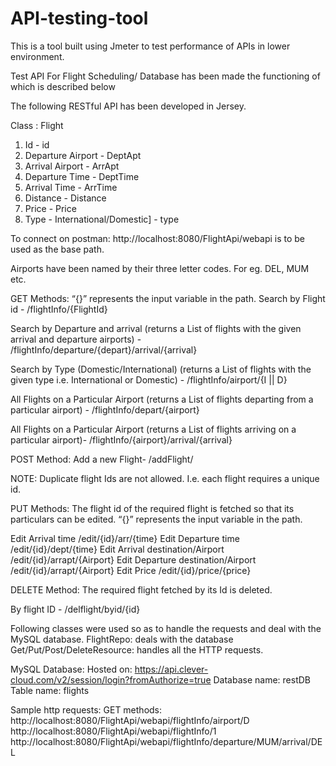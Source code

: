 # API-testing-tool
This is a tool built using Jmeter to test performance of APIs in lower environment.

Test API For Flight Scheduling/ Database has been made the functioning of which is described below

The following RESTful API has been developed in Jersey.

Class : Flight
1. Id   - id
2. Departure Airport - DeptApt 
3. Arrival Airport - ArrApt
4. Departure Time - DeptTime
5. Arrival Time - ArrTime
6. Distance - Distance
7. Price - Price
8. Type - International/Domestic] - type

To connect on postman: http://localhost:8080/FlightApi/webapi is to be used as the base path.

Airports have been named by their three letter codes. For eg. DEL, MUM etc.

GET Methods: “{}” represents the input variable in the path. 
Search by Flight id -   /flightInfo/{FlightId}

Search by Departure and arrival (returns a List of flights with the given arrival and departure airports) -  /flightInfo/departure/{depart}/arrival/{arrival}

Search by Type (Domestic/International) (returns a List of flights with the given type i.e. International or Domestic) - /flightInfo/airport/{I || D}    

All Flights on a Particular Airport (returns a List of flights departing from a particular airport) -  /flightInfo/depart/{airport}

All Flights on a Particular Airport (returns a List of flights arriving on a particular airport)- /flightInfo/{airport}/arrival/{arrival}

POST Method: 
Add a new Flight-   /addFlight/

NOTE: Duplicate flight Ids are not allowed. I.e. each flight requires a unique id.

PUT Methods: The flight id of the required flight is fetched so that its particulars can be edited.
“{}” represents the input variable in the path. 


Edit Arrival time                               /edit/{id}/arr/{time}
Edit Departure time                      /edit/{id}/dept/{time} 
Edit Arrival destination/Airport            /edit/{id}/arrapt/{Airport}
Edit Departure destination/Airport     /edit/{id}/arrapt/{Airport}
Edit Price                                    /edit/{id}/price/{price}


DELETE Method: The required flight fetched by its Id is deleted.
	
By flight ID -  /delflight/byid/{id}   


Following classes were used so as to handle the requests and deal with the MySQL database. 
FlightRepo: deals with the database
Get/Put/Post/DeleteResource:  handles all the HTTP requests.  


MySQL Database: 
Hosted on:  https://api.clever-cloud.com/v2/session/login?fromAuthorize=true
Database name: restDB
Table name: flights


Sample http requests:
GET methods:
http://localhost:8080/FlightApi/webapi/flightInfo/airport/D
http://localhost:8080/FlightApi/webapi/flightInfo/1
http://localhost:8080/FlightApi/webapi/flightInfo/departure/MUM/arrival/DEL
